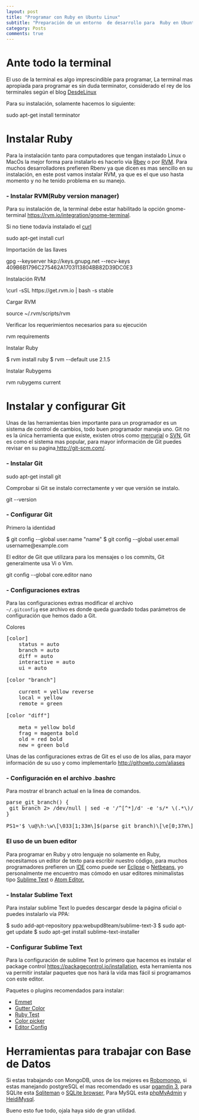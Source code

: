 ```yaml
---
layout: post
title: "Programar con Ruby en Ubuntu Linux"
subtitle: "Preparación de un entorno  de desarrollo para  Ruby en Ubuntu Linux."
category: Posts
comments: true
---
```


# Ante todo  la terminal

El uso de la terminal es algo imprescindible  para programar, La terminal mas apropiada para programar  es sin duda terminator, considerado el rey de los terminales según el blog
<a href="http://blog.desdelinux.net/terminator-el-rey-de-los-terminales/">DesdeLinux</a>

Para su instalación, solamente hacemos lo siguiente:

<div class="terminal">
sudo apt-get install terminator
</div>

# Instalar  Ruby

Para la instalación  tanto para computadores que tengan instalado Linux o MacOs la mejor forma para  instalarlo es hacerlo via <a href="http://rbenv.org/">Rbev</a> o por  <a href="https://rvm.io/">RVM</a>. Para muchos desarrolladores prefieren Rbenv ya que dicen es  mas sencillo en su instalación, en este post vamos instalar RVM, ya que es el que uso hasta momento y no he tenido problema en su manejo.

### - Instalar RVM(Ruby version manager)

Para su  instalación de, la terminal debe estar habilitado la opción gnome-terminal <a href="https://rvm.io/integration/gnome-terminal" target="_blank">https://rvm.io/integration/gnome-terminal</a>.

Si no tiene todavía instalado el <a href="http://es.wikipedia.org/wiki/CURL" target="_blank">curl</a>

<div class="terminal">
sudo apt-get install curl
</div>

Importación de las llaves

<div class="terminal">
gpg --keyserver hkp://keys.gnupg.net --recv-keys 409B6B1796C275462A1703113804BB82D39DC0E3
</div>

Instalación RVM

<div class="terminal">
\curl -sSL https://get.rvm.io | bash -s stable
</div>

Cargar RVM

<div class="terminal">
source ~/.rvm/scripts/rvm
</div>

Verificar los requerimientos necesarios para su ejecución

<div class="terminal">
rvm requirements
</div>

Instalar Ruby

<div class="terminal">
$ rvm install ruby
$ rvm --default use 2.1.5
</div>

Instalar Rubygems

<div class="terminal">
rvm rubygems current
</div>


# Instalar y configurar  Git

Unas de las herramientas bien importante para un programador  es un sistema de control de cambios, todo buen programador maneja uno. Git no es la única herramienta que existe, existen otros como <a href="http://mercurial.selenic.com/">mercurial</a> o <a href="https://subversion.apache.org/">SVN</a>,  Git es como el sistema mas popular, para mayor información de Git puedes revisar en su pagina<a href="http://git-scm.com/"> http://git-scm.com/</a>.

### - Instalar Git

<div class="terminal">
sudo apt-get install git
</div>

Comprobar si Git se instalo correctamente y ver que versión se instalo.

<div class="terminal">
git --version
</div>

### - Configurar Git

Primero la identidad

<div class="terminal">
$ git config --global user.name "name"
$ git config --global user.email username@example.com
</div>

El editor de Git que  utilizara para los mensajes o los commits, Git generalmente usa Vi o Vim.

<div class="terminal">
git config --global core.editor nano
</div>

<h3>- Configuraciones extras</h3>

Para las configuraciones extras modificar el archivo <code> ~/.gitconfig</code> ese archivo es donde queda guardado todas parámetros de configuración que hemos dado a Git.

Colores
<pre>
[color]
    status = auto
    branch = auto
    diff = auto
    interactive = auto
    ui = auto

[color "branch"]

    current = yellow reverse
    local = yellow
    remote = green

[color "diff"]

    meta = yellow bold
    frag = magenta bold
    old = red bold
    new = green bold
</pre>

Unas de las configuraciones extras de Git es el uso de los  alias, para mayor información de su uso y como implementarlo <a href="http://githowto.com/aliases">http://githowto.com/aliases</a>

### - Configuración en el archivo .bashrc

Para mostrar el branch actual en la linea de comandos.

<pre>
parse_git_branch() {
 git branch 2> /dev/null | sed -e '/^[^*]/d' -e 's/* \(.*\)/(\1)/'
}

PS1='$ \u@\h:\w\[\033[1;33m\]$(parse_git_branch)\[\e[0;37m\]$ '
</pre>


### El uso de un buen editor

Para programar en Ruby y otro lenguaje no solamente en Ruby,  necesitamos un editor de texto para escribir nuestro código, para muchos programadores prefieren un <a href="http://es.wikipedia.org/wiki/Ambiente_de_desarrollo_integrado">IDE</a>  como puede ser  <a href="http://eclipse.org/downloads/">Eclipse</a> o  <a href="https://netbeans.org/">Netbeans</a>, yo personalmente me encuentro mas cómodo en usar editores minimalistas tipo <a href="http://www.sublimetext.com/">Sublime Text</a> o <a href="https://atom.io/">Atom Editor.</a>

### - Instalar Sublime Text

Para instalar sublime Text lo puedes descargar desde la página oficial  o puedes instalarlo vía PPA:

<div class="terminal">
$ sudo add-apt-repository ppa:webupd8team/sublime-text-3
$ sudo apt-get update
$ sudo apt-get install sublime-text-installer
</div>

### - Configurar Sublime Text

Para la configuración  de sublime Text lo primero que hacemos es instalar el package control <a href="https://packagecontrol.io/installation">https://packagecontrol.io/installation</a>, esta herramienta nos va permitir instalar  paquetes que nos hará la vida mas fácil si programamos con este editor.


Paquetes o plugins recomendados para instalar:

* <a href = "http://emmet.io/blog/sublime-text-3/">Emmet</a>
* <a href = "https://packagecontrol.io/packages/Gutter%20Color">Gutter Color</a>
* <a href = "https://github.com/maltize/sublime-text-2-ruby-tests">Ruby Test</a>
* <a href = "https://github.com/weslly/ColorPicker">Color picker</a>
* <a href = "http://editorconfig.org/">Editor Config</a>


# Herramientas para trabajar con Base de Datos


Si estas trabajando con MongoDB, unos de los mejores es <a href="https://github.com/paralect/robomongo">Robomongo</a>, si estas manejando postgreSQL el mas recomendado es usar <a href="http://www.pgadmin.org/">pgamdin 3</a>, para SQLite esta <a href="http://sqliteman.yarpen.cz/">Sqliteman</a> o <a href="http://sqlitebrowser.org/">SQLite browser</a>, Para MySQL esta <a href = "http://www.phpmyadmin.net/home_page/index.php">phpMyAdmin</a> y <a href="http://www.heidisql.com/">HeidiMysql</a>.

Bueno esto fue todo, ojala haya sido de gran utilidad.
